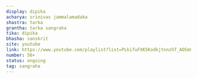 ```yaml
---
display: dipika
acharya: srinivas jammalamadaka
shastra: tarka
grantha: tarka sangraha
tika: dipika
bhasha: sanskrit
site: youtube
link: https://www.youtube.com/playlist?list=PLkifuFXK5KodkjtnnzhT_AOSmG2R5zmKe
number: 56+
status: ongoing
tag: sangraha
---
```

